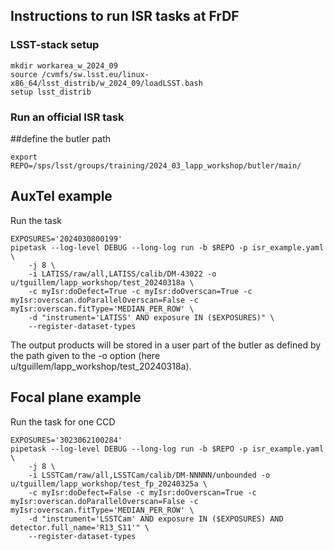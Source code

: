 ## Instructions to run ISR tasks at FrDF

### LSST-stack setup
```
mkdir workarea_w_2024_09
source /cvmfs/sw.lsst.eu/linux-x86_64/lsst_distrib/w_2024_09/loadLSST.bash
setup lsst_distrib
```

### Run an official ISR task
##define the butler path
```
export REPO=/sps/lsst/groups/training/2024_03_lapp_workshop/butler/main/
```

## AuxTel example<br />
Run the task
```
EXPOSURES='2024030800199'
pipetask --log-level DEBUG --long-log run -b $REPO -p isr_example.yaml \
    -j 8 \
    -i LATISS/raw/all,LATISS/calib/DM-43022 -o u/tguillem/lapp_workshop/test_20240318a \
    -c myIsr:doDefect=True -c myIsr:doOverscan=True -c myIsr:overscan.doParallelOverscan=False -c myIsr:overscan.fitType='MEDIAN_PER_ROW' \
    -d "instrument='LATISS' AND exposure IN ($EXPOSURES)" \
    --register-dataset-types
```

The output products will be stored in a user part of the butler as defined by the path given to the \-o option (here u/tguillem/lapp_workshop/test_20240318a).

## Focal plane example<br />
Run the task for one CCD
```
EXPOSURES='3023062100284'
pipetask --log-level DEBUG --long-log run -b $REPO -p isr_example.yaml \
    -j 8 \
    -i LSSTCam/raw/all,LSSTCam/calib/DM-NNNNN/unbounded -o u/tguillem/lapp_workshop/test_fp_20240325a \
    -c myIsr:doDefect=False -c myIsr:doOverscan=True -c myIsr:overscan.doParallelOverscan=False -c myIsr:overscan.fitType='MEDIAN_PER_ROW' \
    -d "instrument='LSSTCam' AND exposure IN ($EXPOSURES) AND detector.full_name='R13_S11'" \
    --register-dataset-types
```
